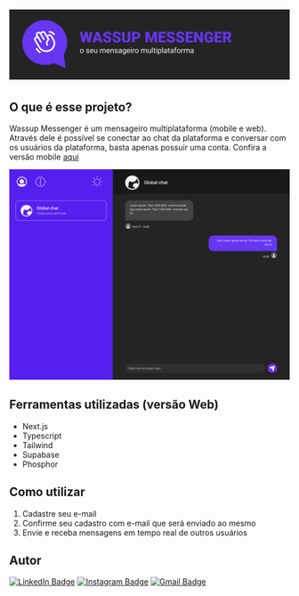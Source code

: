 <h1 align="center">
  <img src="./src/assets/images/readme-banner.png" />
</h1>

<h2> O que é esse projeto? </h2>

<p> 
  Wassup Messenger é um mensageiro multiplataforma (mobile e web). Através dele
  é possível se conectar ao chat da plataforma e conversar com os usuários da
  plataforma, basta apenas possuir uma conta. Confira a versão mobile <a href="https://github.com/Th-Fernandes/Wassup-messenger-mobile">aqui</a>
</p>

<p align="center">
  <img src="./src/assets/images/readme-demonstration.png" />
</p>

<div>
  <h2>Ferramentas utilizadas (versão Web)</h2>
  <ul>
    <li>Next.js</li>
    <li>Typescript</li>
    <li>Tailwind</li>
    <li>Supabase</li>
    <li>Phosphor</li>
  </ul>
</div>

<div>
  <h2>Como utilizar</h2>
  <ol>
    <li>Cadastre seu e-mail</li>
    <li>Confirme seu cadastro com e-mail que será enviado ao mesmo</li>
    <li>Envie e receba mensagens em tempo real de outros usuários</li>
  </ol>
</div>

## Autor

[![LinkedIn Badge](https://img.shields.io/badge/-Thiago%20Fernandes-FF084A?style=flat-square&labelColor=FF084A&logo=linkedin&logoColor=white&link=https://www.linkedin.com/in/thiago-fernandes-front/)](https://www.linkedin.com/in/thiago-fernandes-front/)
[![Instagram Badge](https://img.shields.io/badge/-@thiagofernandes.dev-FF084A?style=flat-square&labelColor=FF084A&logo=instagram&logoColor=white&link=https://www.instagram.com/thiagofernades.dev/)](https://www.instagram.com/thiagofernades.dev/)
[![Gmail Badge](https://img.shields.io/badge/-thiagojfcarvalho@gmail.com-FF084A?style=flat-square&labelColor=FF084A&logo=gmail&logoColor=white&link=https://www.instagram.com/thiagofernades.dev/)](https://www.instagram.com/thiagofernades.dev/)
